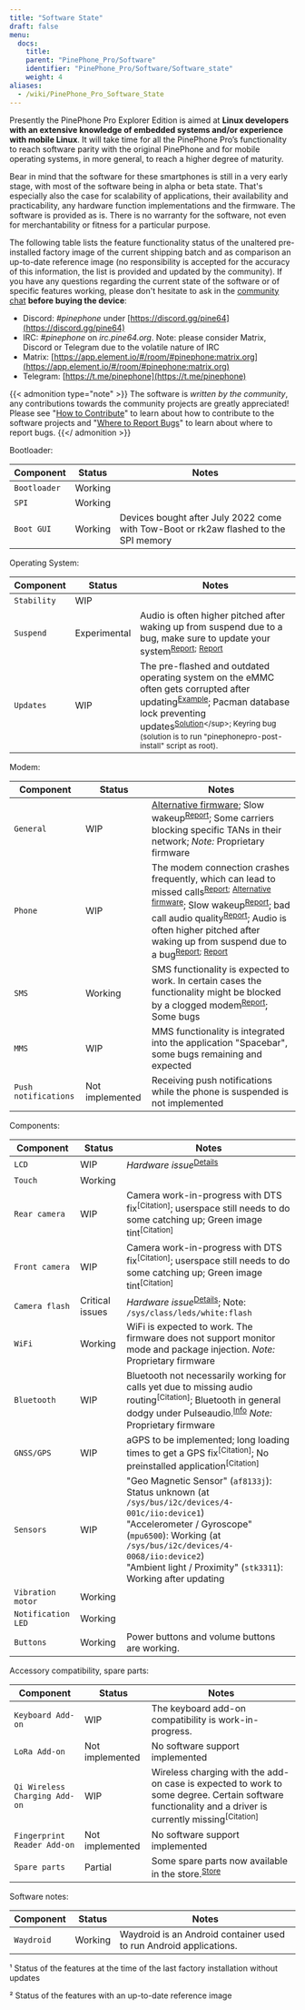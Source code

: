```yaml
---
title: "Software State"
draft: false
menu:
  docs:
    title:
    parent: "PinePhone_Pro/Software"
    identifier: "PinePhone_Pro/Software/Software_state"
    weight: 4
aliases:
  - /wiki/PinePhone_Pro_Software_State
---
```


Presently the PinePhone Pro Explorer Edition is aimed at **Linux developers with an extensive knowledge of embedded systems and/or experience with mobile Linux**. It will take time for all the PinePhone Pro’s functionality to reach software parity with the original PinePhone and for mobile operating systems, in more general, to reach a higher degree of maturity.

Bear in mind that the software for these smartphones is still in a very early stage, with most of the software being in alpha or beta state. That's especially also the case for scalability of applications, their availability and practicability, any hardware function implementations and the firmware. The software is provided as is. There is no warranty for the software, not even for merchantability or fitness for a particular purpose.

The following table lists the feature functionality status of the unaltered pre-installed factory image of the current shipping batch and as comparison an up-to-date reference image (no responsibility is accepted for the accuracy of this information, the list is provided and updated by the community). If you have any questions regarding the current state of the software or of specific features working, please don't hesitate to ask in the [community chat](/documentation#Community_and_Support) **before buying the device**:

* Discord: _#pinephone_ under [https://discord.gg/pine64](https://discord.gg/pine64)
* IRC: _#pinephone_ on _irc.pine64.org_. Note: please consider Matrix, Discord or Telegram due to the volatile nature of IRC
* Matrix: [https://app.element.io/#/room/#pinephone:matrix.org](https://app.element.io/#/room/#pinephone:matrix.org)
* Telegram: [https://t.me/pinephone](https://t.me/pinephone)

{{< admonition type="note" >}}
The software is *written by the community*, any contributions towards the community projects are greatly appreciated! Please see "[How to Contribute](/documentation/Introduction/How_to_contribute)" to learn about how to contribute to the software projects and "[Where to Report Bugs](/documentation/Introduction/Where_to_report_bugs)" to learn about where to report bugs.
{{</ admonition >}}


Bootloader:

| Component | Status | Notes |
| -------- | ------- | ------- |
| `Bootloader` | Working |  |
| `SPI` | Working |  |
| `Boot GUI` | Working | Devices bought after July 2022 come with Tow-Boot or rk2aw flashed to the SPI memory |


Operating System:

| Component | Status | Notes |
| -------- | ------- | ------- |
| `Stability` | WIP |  |
| `Suspend` | Experimental | Audio is often higher pitched after waking up from suspend due to a bug, make sure to update your system<sup>[Report](https://github.com/dreemurrs-embedded/Pine64-Arch/issues/381);</sup> <sup>[Report](https://gitlab.manjaro.org/manjaro-arm/packages/core/linux-pinephonepro/-/issues/3)</sup> |
| `Updates` | WIP | The pre-flashed and outdated operating system on the eMMC often gets corrupted after updating<sup>[Example](https://forum.pine64.org/showthread.php?tid=15950)</sup>; Pacman database lock preventing updates<sup>[Solution](https://wiki.archlinux.org/title/pacman#%22Failed_to_init_transaction_(unable_to_lock_database)%22_error)</sup>; Keyring bug (solution is to run "pinephonepro-post-install" script as root). |

Modem:

| Component | Status | Notes |
| -------- | ------- | ------- |
| `General` | WIP | [Alternative firmware](https://github.com/Biktorgj/pinephone_modem_sdk); Slow wakeup<sup>[Report](https://gitlab.com/mobian1/devices/eg25-manager/-/issues/34)</sup>; Some carriers blocking specific TANs in their network; *Note:* Proprietary firmware |
| `Phone` | WIP | The modem connection crashes frequently, which can lead to missed calls<sup>[Report](https://gitlab.com/mobian1/devices/eg25-manager/-/issues/34#note_984212350);</sup> <sup>[Alternative firmware](https://github.com/Biktorgj/pinephone_modem_sdk)</sup>; Slow wakeup<sup>[Report](https://gitlab.com/mobian1/devices/eg25-manager/-/issues/34)</sup>; bad call audio quality<sup>[Report](https://gitlab.manjaro.org/manjaro-arm/issues/pinephone/phosh/-/issues/249)</sup>; Audio is often higher pitched after waking up from suspend due to a bug<sup>[Report](https://github.com/dreemurrs-embedded/Pine64-Arch/issues/381);</sup> <sup>[Report](https://gitlab.manjaro.org/manjaro-arm/packages/core/linux-pinephonepro/-/issues/3)</sup> |
| `SMS` | Working | SMS functionality is expected to work. In certain cases the functionality might be blocked by a clogged modem<sup>[Report](https://gitlab.manjaro.org/manjaro-arm/issues/pinephone/phosh/-/issues/203)</sup>; Some bugs |
| `MMS` | WIP | MMS functionality is integrated into the application "Spacebar", some bugs remaining and expected |
| `Push notifications` | Not implemented | Receiving push notifications while the phone is suspended is not implemented |

Components:

| Component | Status | Notes |
| -------- | ------- | ------- |
| `LCD` | WIP | *Hardware issue*<sup>[Details](https://xnux.eu/log/#055)</sup> |
| `Touch` | Working |  |
| `Rear camera` | WIP | Camera work-in-progress with DTS fix<sup>[Citation]</sup>; userspace still needs to do some catching up; Green image tint<sup>[Citation]</sup> |
| `Front camera` | WIP | Camera work-in-progress with DTS fix<sup>[Citation]</sup>; userspace still needs to do some catching up; Green image tint<sup>[Citation]</sup> |
| `Camera flash` | Critical issues | *Hardware issue*<sup>[Details](https://xnux.eu/log/#069)</sup>; Note: `/sys/class/leds/white:flash` |
| `WiFi` | Working | WiFi is expected to work. The firmware does not support monitor mode and package injection. *Note:* Proprietary firmware |
| `Bluetooth` | WIP | Bluetooth not necessarily working for calls yet due to missing audio routing<sup>[Citation]</sup>; Bluetooth in general dodgy under Pulseaudio.<sup>[Info](https://wiki.archlinux.org/title/bluetooth_headset#Headset_via_Pipewire)</sup> *Note:* Proprietary firmware |
| `GNSS/GPS` | WIP | aGPS to be implemented; long loading times to get a GPS fix<sup>[Citation]</sup>; No preinstalled application<sup>[Citation]</sup> |
| `Sensors` | WIP | "Geo Magnetic Sensor" (`af8133j`): Status unknown (at `/sys/bus/i2c/devices/4-001c/iio:device1`) <br> "Accelerometer / Gyroscope" (`mpu6500`): Working (at `/sys/bus/i2c/devices/4-0068/iio:device2`) <br> "Ambient light / Proximity" (`stk3311`): Working after updating |
| `Vibration motor` | Working |  |
| `Notification LED` | Working |  |
| `Buttons` | Working | Power buttons and volume buttons are working. |

Accessory compatibility, spare parts:

| Component | Status | Notes |
| -------- | ------- | ------- |
| `Keyboard Add-on` | WIP | The keyboard add-on compatibility is work-in-progress. |
| `LoRa Add-on` | Not implemented | No software support implemented |
| `Qi Wireless Charging Add-on` | WIP | Wireless charging with the add-on case is expected to work to some degree. Certain software functionality and a driver is currently missing<sup>[Citation]</sup> |
| `Fingerprint Reader Add-on` | Not implemented | No software support implemented |
| `Spare parts` | Partial | Some spare parts now available in the store.<sup>[Store](https://pine64.com/product-category/pinephonepro-spare-parts/)</sup> |

Software notes:

| Component | Status | Notes |
| -------- | ------- | ------- |
| `Waydroid` | Working | Waydroid is an Android container used to run Android applications. |

¹ Status of the features at the time of the last factory installation without updates

² Status of the features with an up-to-date reference image
